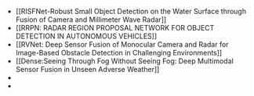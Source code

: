 - [[RISFNet-Robust Small Object Detection on the Water Surface through Fusion of Camera and Millimeter Wave Radar]]
- [[RRPN: RADAR REGION PROPOSAL NETWORK FOR OBJECT DETECTION IN AUTONOMOUS VEHICLES]]
- [[RVNet: Deep Sensor Fusion of Monocular Camera and Radar for Image-Based Obstacle Detection in Challenging Environments]]
- [[Dense:Seeing Through Fog Without Seeing Fog: Deep Multimodal Sensor Fusion in Unseen Adverse Weather]]
-
-